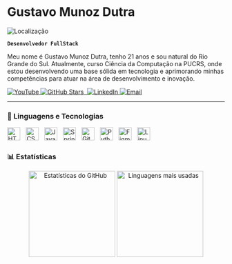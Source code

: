 # Gustavo Munoz Dutra
<p align="left">
         <img 
            alt="Localização" 
            title="Sou do Rio Grande do Sul - Brasil" 
            src="https://img.shields.io/badge/Rio%20Grande%20do%20Sul-BRA-green?style=for-the-badge&logo=google-maps&logoColor=white"
        />
</p>

**`Desenvolvedor FullStack`**

Meu nome é Gustavo Munoz Dutra, tenho 21 anos e sou natural do Rio Grande do Sul. Atualmente, curso Ciência da Computação na PUCRS, onde estou desenvolvendo uma base sólida em tecnologia e aprimorando minhas competências para atuar na área de desenvolvimento e inovação.

<p align="left">
    <a href="https://www.youtube.com/@Gustavo-wd5sn">
    <img 
        alt="YouTube" 
        title="Meu canal no YouTube" 
        src="https://img.shields.io/badge/-YouTube-red?style=for-the-badge&logo=youtube&logoColor=white"
    />
</a>
    <a href="https://github.com/gustav1011?tab=stars">
    <img 
        alt="GitHub Stars" 
        title="Meus repositórios favoritados" 
        src="https://img.shields.io/badge/-GitHub%20Stars-2ea44f?style=for-the-badge&logo=github&logoColor=white"
    />
</a>
   <a href="https://github.com/gustav1011?tab=followers">
        <img 
        alt="" 
        title="Me siga no GitHub" 
        src="https://img.shields.io/badge/-GitHub-236ad3?style=for-the-badge&logo=github&logoColor=white"
        />
    </a>
        </a>
<a href="https://www.linkedin.com/in/gustavo-munoz-dutra-79070127b/">
        <img 
            alt="LinkedIn" 
            title="Meu LinkedIn" 
            src="https://img.shields.io/badge/LinkedIn-0A66C2?style=for-the-badge&logo=linkedin&logoColor=white"
        />
    </a>
   <a href="mailto:gustavomunozdutra@gmail.com">
    <img 
        alt="Email" 
        title="Me envie um email" 
        src="https://custom-icon-badges.demolab.com/badge/-gustavomunozdutra@gmail.com-red?style=for-the-badge&logo=mention&logoColor=white"
    />
</a>
</p>

---

### 🤖 Linguagens e Tecnologias

<img 
    align="left" 
    alt="HTML"
    title="HTML" 
    width="30px" 
    style="padding-right: 10px;" 
    src="https://cdn.jsdelivr.net/gh/devicons/devicon@latest/icons/html5/html5-original.svg" 
/>
<img 
    align="left" 
    alt="CSS" 
    title="CSS"
    width="30px" 
    style="padding-right: 10px;" 
    src="https://cdn.jsdelivr.net/gh/devicons/devicon@latest/icons/css3/css3-original.svg" 
/>
<img 
    align="left" 
    alt="Java" 
    title="Java"
    width="30px" 
    style="padding-right: 10px;" 
    src="https://cdn.jsdelivr.net/gh/devicons/devicon@latest/icons/java/java-original.svg" 
/>
<img 
    align="left" 
    alt="Spring" 
    title="Spring"
    width="30px" 
    style="padding-right: 10px;" 
    src="https://cdn.jsdelivr.net/gh/devicons/devicon@latest/icons/spring/spring-original-wordmark.svg" 
/>
<img 
    align="left" 
    alt="Git" 
    title="Git"
    width="30px" 
    style="padding-right: 10px;" 
    src="https://cdn.jsdelivr.net/gh/devicons/devicon@latest/icons/git/git-original.svg" 
/>
<img 
    align="left" 
    alt="Python" 
    title="Python"
    width="30px" 
    style="padding-right: 10px;" 
    src="https://cdn.jsdelivr.net/gh/devicons/devicon@latest/icons/python/python-original.svg" 
/>
<img 
    align="left" 
    alt="Figma" 
    title="Figma"
    width="30px" 
    style="padding-right: 10px;" 
    src="https://cdn.jsdelivr.net/gh/devicons/devicon@latest/icons/figma/figma-original.svg"
/>
<img 
    align="left" 
    alt="Linux Ubuntu" 
    title="Ubuntu"
    width="30px" 
    style="padding-right: 10px;" 
    src="https://cdn.jsdelivr.net/gh/devicons/devicon@latest/icons/ubuntu/ubuntu-original.svg"
/>


<br/>
<br/>

### 📊 Estatísticas

<p align="center">
  <img 
    alt="Estatísticas do GitHub" 
    height="200" 
    src="https://github-readme-stats.vercel.app/api?username=gustav1011&show_icons=true&theme=tokyonight&include_all_commits=true&locale=pt-br&cache_seconds=1800"
  />
  <img 
    alt="Linguagens mais usadas" 
    height="200" 
    src="https://github-readme-stats.vercel.app/api/top-langs/?username=gustav1011&theme=tokyonight&layout=compact&custom_title=Principais%20Tecnologias&langs_count=8&cache_seconds=1800"
  />
</p>

